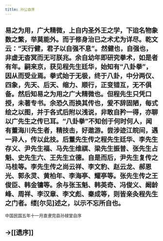 ```yaml
---
title: 孙公自序
---
```


## 易之为用，广大精微，上自内圣外王之学，下迨名物象数之繁，举莫能外。而于修身治已之术尤为详尽。乾文云：“天行健，君子以自强不息”。然健也，自强也，非虚无杳冥而无可朕兆。余自幼年即研究拳术，如是者有年。嗣来京，获见程先生廷华，始知有“八卦拳”，因从而受业焉。拳式始于无极，终于八卦，中分两仪、四象，先天、后天、缩力、顺行，正变错互，无不俱备。然后知易之为用之广大精微也。但程先生只凭口授，未著专书。余恐久而换其传也，爰不辞固陋，每式绘之以图，并于各式后附以浅说，非敢自矜一得，亦聊以广先生之传已耳。“八卦拳”不知创于何时何人，闻有董海川先生者，精技击，好遨游。尝涉迹江皖间，遇一异人，传以此技。后董先生传之程先生廷华、李先生存义、尹先生福、马先生维祺、梁先生振普、张先生占魁、史先生六、王先生立德。自是而后，尹先生复传之马桂等。李先生传之尚云祥、李文豹、赵云龙、郝恩光、郭永灵、黄柏年、李海亭、耀亭等。张先生传之王俊臣、韩金镛等。余与张玉魁、韩英奇、冯俊义、阚龄峰、周祥、李汉章、李文彪、秦成等，则皆亲灸程先生之门者。缕[尔见]述之，以示不忘所自也。
中国民国五年十一月直隶完县孙禄堂自序
## ->[[遗序]]
